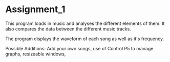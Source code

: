 # Assignment_1
This program loads in music and analyses the different elements of them. It also compares the data between the different music tracks.

The program displays the waveform of each song as well as it's frequency.

Possible Additions: Add your own songs, use of Control P5 to manage graphs, resizeable windows,
